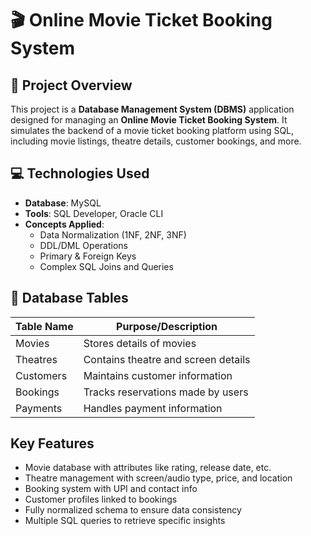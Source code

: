 # 🎬 Online Movie Ticket Booking System

## 📌 Project Overview

This project is a **Database Management System (DBMS)** application designed for managing an **Online Movie Ticket Booking System**. It simulates the backend of a movie ticket booking platform using SQL, including movie listings, theatre details, customer bookings, and more.

## 💻 Technologies Used

- **Database**: MySQL
- **Tools**: SQL Developer, Oracle CLI
- **Concepts Applied**:
  - Data Normalization (1NF, 2NF, 3NF)
  - DDL/DML Operations
  - Primary & Foreign Keys
  - Complex SQL Joins and Queries
    
## 📌 Database Tables

| Table Name   | Purpose/Description                  |
|--------------|--------------------------------------|
| Movies       | Stores details of movies             |
| Theatres     | Contains theatre and screen details  |
| Customers    | Maintains customer information       |
| Bookings     | Tracks reservations made by users    |
| Payments     | Handles payment information          |

##  Key Features

- Movie database with attributes like rating, release date, etc.
- Theatre management with screen/audio type, price, and location
- Booking system with UPI and contact info
- Customer profiles linked to bookings
- Fully normalized schema to ensure data consistency
- Multiple SQL queries to retrieve specific insights
